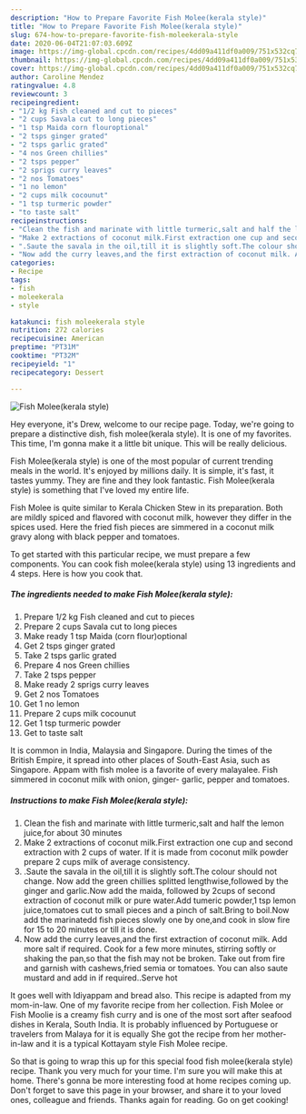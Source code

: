 ```yaml
---
description: "How to Prepare Favorite Fish Molee(kerala style)"
title: "How to Prepare Favorite Fish Molee(kerala style)"
slug: 674-how-to-prepare-favorite-fish-moleekerala-style
date: 2020-06-04T21:07:03.609Z
image: https://img-global.cpcdn.com/recipes/4dd09a411df0a009/751x532cq70/fish-moleekerala-style-recipe-main-photo.jpg
thumbnail: https://img-global.cpcdn.com/recipes/4dd09a411df0a009/751x532cq70/fish-moleekerala-style-recipe-main-photo.jpg
cover: https://img-global.cpcdn.com/recipes/4dd09a411df0a009/751x532cq70/fish-moleekerala-style-recipe-main-photo.jpg
author: Caroline Mendez
ratingvalue: 4.8
reviewcount: 3
recipeingredient:
- "1/2 kg Fish cleaned and cut to pieces"
- "2 cups Savala cut to long pieces"
- "1 tsp Maida corn flouroptional"
- "2 tsps ginger grated"
- "2 tsps garlic grated"
- "4 nos Green chillies"
- "2 tsps pepper"
- "2 sprigs curry leaves"
- "2 nos Tomatoes"
- "1 no lemon"
- "2 cups milk cocounut"
- "1 tsp turmeric powder"
- "to taste salt"
recipeinstructions:
- "Clean the fish and marinate with little turmeric,salt and half the lemon juice,for about 30 minutes"
- "Make 2 extractions of coconut milk.First extraction one cup and second extraction with 2 cups of water. If it is made from coconut milk powder prepare 2 cups milk of average consistency."
- ".Saute the savala in the oil,till it is slightly soft.The colour should not change. Now add the green chillies splitted lengthwise,followed by the ginger and garlic.Now add the maida, followed by 2cups of second extraction of coconut milk or pure water.Add tumeric powder,1 tsp lemon juice,tomatoes cut to small pieces and a pinch of salt.Bring to boil.Now add the marinatedd fish pieces slowly one by one,and cook in slow fire for 15 to 20 minutes or till it is done."
- "Now add the curry leaves,and the first extraction of coconut milk. Add more salt if required. Cook for a few more minutes, stirring softly or shaking the pan,so that the fish may not be broken. Take out from fire and garnish with cashews,fried semia or tomatoes. You can also saute mustard and add in if required..Serve hot"
categories:
- Recipe
tags:
- fish
- moleekerala
- style

katakunci: fish moleekerala style 
nutrition: 272 calories
recipecuisine: American
preptime: "PT31M"
cooktime: "PT32M"
recipeyield: "1"
recipecategory: Dessert

---
```



![Fish Molee(kerala style)](https://img-global.cpcdn.com/recipes/4dd09a411df0a009/751x532cq70/fish-moleekerala-style-recipe-main-photo.jpg)

Hey everyone, it's Drew, welcome to our recipe page. Today, we're going to prepare a distinctive dish, fish molee(kerala style). It is one of my favorites. This time, I'm gonna make it a little bit unique. This will be really delicious.

Fish Molee(kerala style) is one of the most popular of current trending meals in the world. It's enjoyed by millions daily. It is simple, it's fast, it tastes yummy. They are fine and they look fantastic. Fish Molee(kerala style) is something that I've loved my entire life.

Fish Molee is quite similar to Kerala Chicken Stew in its preparation. Both are mildly spiced and flavored with coconut milk, however they differ in the spices used. Here the fried fish pieces are simmered in a coconut milk gravy along with black pepper and tomatoes.


To get started with this particular recipe, we must prepare a few components. You can cook fish molee(kerala style) using 13 ingredients and 4 steps. Here is how you cook that.

<!--inarticleads1-->

##### The ingredients needed to make Fish Molee(kerala style):

1. Prepare 1/2 kg Fish cleaned and cut to pieces
1. Prepare 2 cups Savala cut to long pieces
1. Make ready 1 tsp Maida (corn flour)optional
1. Get 2 tsps ginger grated
1. Take 2 tsps garlic grated
1. Prepare 4 nos Green chillies
1. Take 2 tsps pepper
1. Make ready 2 sprigs curry leaves
1. Get 2 nos Tomatoes
1. Get 1 no lemon
1. Prepare 2 cups milk cocounut
1. Get 1 tsp turmeric powder
1. Get to taste salt


It is common in India, Malaysia and Singapore. During the times of the British Empire, it spread into other places of South-East Asia, such as Singapore. Appam with fish molee is a favorite of every malayalee. Fish simmered in coconut milk with onion, ginger- garlic, pepper and tomatoes. 

<!--inarticleads2-->

##### Instructions to make Fish Molee(kerala style):

1. Clean the fish and marinate with little turmeric,salt and half the lemon juice,for about 30 minutes
1. Make 2 extractions of coconut milk.First extraction one cup and second extraction with 2 cups of water. If it is made from coconut milk powder prepare 2 cups milk of average consistency.
1. .Saute the savala in the oil,till it is slightly soft.The colour should not change. Now add the green chillies splitted lengthwise,followed by the ginger and garlic.Now add the maida, followed by 2cups of second extraction of coconut milk or pure water.Add tumeric powder,1 tsp lemon juice,tomatoes cut to small pieces and a pinch of salt.Bring to boil.Now add the marinatedd fish pieces slowly one by one,and cook in slow fire for 15 to 20 minutes or till it is done.
1. Now add the curry leaves,and the first extraction of coconut milk. Add more salt if required. Cook for a few more minutes, stirring softly or shaking the pan,so that the fish may not be broken. Take out from fire and garnish with cashews,fried semia or tomatoes. You can also saute mustard and add in if required..Serve hot


It goes well with Idiyappam and bread also. This recipe is adapted from my mom-in-law. One of my favorite recipe from her collection. Fish Molee or Fish Moolie is a creamy fish curry and is one of the most sort after seafood dishes in Kerala, South India. It is probably influenced by Portuguese or travelers from Malaya for it is equally She got the recipe from her mother-in-law and it is a typical Kottayam style Fish Molee recipe. 

So that is going to wrap this up for this special food fish molee(kerala style) recipe. Thank you very much for your time. I'm sure you will make this at home. There's gonna be more interesting food at home recipes coming up. Don't forget to save this page in your browser, and share it to your loved ones, colleague and friends. Thanks again for reading. Go on get cooking!
